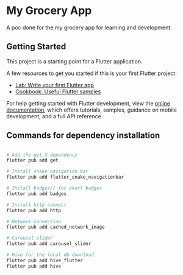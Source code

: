 # My Grocery App

A poc done for the my grocery app for learning and development.

## Getting Started

This project is a starting point for a Flutter application.

A few resources to get you started if this is your first Flutter project:

- [Lab: Write your first Flutter app](https://docs.flutter.dev/get-started/codelab)
- [Cookbook: Useful Flutter samples](https://docs.flutter.dev/cookbook)

For help getting started with Flutter development, view the
[online documentation](https://docs.flutter.dev/), which offers tutorials,
samples, guidance on mobile development, and a full API reference.

## Commands for dependency installation

```sh

# Add the get X dependency
flutter pub add get

# Install snake navigation bar
flutter pub add flutter_snake_navigationbar

# Install badges// for ekart badges
flutter pub add badges

# Install http connect
flutter pub add http

# Network connection
flutter pub add cached_network_image

# Carousel slider
flutter pub add carousel_slider

# Hive for the local db download
flutter pub add hive_flutter
flutter pub add hive

```
